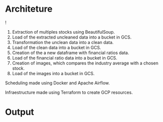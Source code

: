 # Architeture
! 
1. Extraction of multiples stocks using BeautifulSoup.
2. Load of the extracted uncleaned data into a bucket in GCS.
3. Transformation the unclean data into a clean data.
4. Load of the clean data into a bucket in GCS.
5. Creation of the a new dataframe with financial ratios data.
6. Load of the financial ratio data into a bucket in GCS.
7. Creation of images, which compares the industry average with a chosen stock. 
8. Load of the images into a bucket in GCS.

Scheduling made using Docker and Apache Airflow.

Infraestructure made using Terraform to create GCP resources.

# Output

